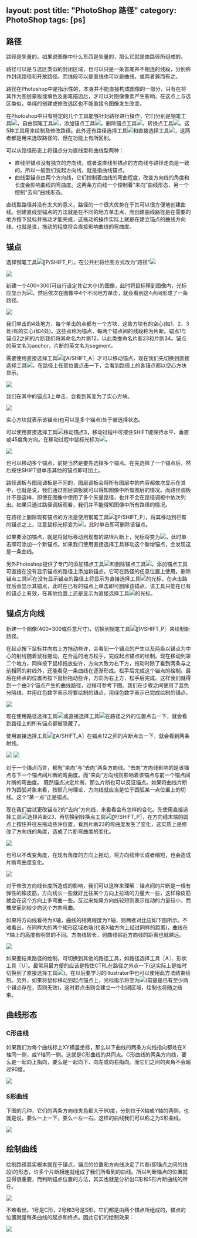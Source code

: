 layout: post
title: "PhotoShop 路径"
category: PhotoShop
tags: [ps]
---

## 路径

路径是矢量的。如果说图像中什么东西是矢量的，那么它就是由路径所组成的。

路径可以是与选区类似的封闭区域，也可以只是一条首尾并不相连的线段，分别称作封闭路径和开放路径。而线段可以是直线也可以是曲线，或两者兼而有之。

路径在Photoshop中是指示性的，本身并不能直接构成图像的一部分，只有在将其作为图层蒙版或填色及画笔描边后，才可以对图像像素产生影响。在这点上与选区类似，单纯的创建或修改选区也不能直接令图像发生改变。

在Photoshop中只有特定的几个工具能够针对路径进行操作，它们分别是钢笔工具![](http://www.99ut.com/library/turlib/serieslib/12/P_VectorDraw_Lg_N.jpg)，自由钢笔工具![](http://www.99ut.com/library/turlib/serieslib/12/P_FreeformVectorDraw_Lg_N.jpg)，添加锚点工具![](http://www.99ut.com/library/turlib/serieslib/12/P_AnchorAdd_Lg_N.jpg)，删除锚点工具![](http://www.99ut.com/library/turlib/serieslib/12/P_AnchorDel_Lg_N.jpg)，转换点工具![](http://www.99ut.com/library/turlib/serieslib/12/P_ConvertAnchor_Lg_N.jpg)。这5种工具用来绘制及修改路径。此外还有路径选择工具![](http://www.99ut.com/library/turlib/serieslib/12/P_Select_Lg_N.jpg)和直接选择工具![](http://www.99ut.com/library/turlib/serieslib/12/P_AnchorSelect_Lg_N.jpg)，这两者都是用来选取路径的，但在功能上有所区别。

可以从路径形态上将锚点分为直线型和曲线型两种：

- 直线型锚点没有独立的方向线，或者说直线型锚点的方向线与路径走向是一致的。所以一般我们说起方向线，就是指曲线锚点。
- 曲线型锚点由两个方向线，它们控制着曲线的弯曲程度，改变方向线的角度和长度会影响曲线的弯曲度。这两条方向线一个控制着“来向”曲线形态，另一个控制“去向”曲线形态。

直线型路径并没有太大的意义，路径的一个很大优势在于其可以很方便地创建曲线。创建直线型锚点的方法就是在不同的地方单击点，而创建曲线路径是在需要的地方按下鼠标并拖动才能完成，这拖动的操作实际上就是在建立锚点的曲线方向线。也就是说，拖动的程度将会直接影响曲线的弯曲度。

## 锚点

选择钢笔工具![](http://www.99ut.com/library/turlib/serieslib/12/P_VectorDraw_Lg_N.jpg)〖P/SHIFT_P〗。在公共栏将绘图方式改为“路径”![](http://www.99ut.com/library/turlib/serieslib/12/P_WorkPathShape_Md_N.jpg)

![](http://www.99ut.com/library/turlib/serieslib/12/12b01.jpg)

新建一个400×300(可自行设定其它大小)的图像，此时将鼠标移到图像内，光标应显示为![](http://www.99ut.com/library/turlib/serieslib/12/pen_newpath.jpg)，然后依次在图像中4个不同地方单击，就会看到这4点间形成了一条路径。

![](http://www.99ut.com/library/turlib/serieslib/12/12b03.jpg)

我们单击的4处地方，每个单击的点都有一个方块，这些方块有的空心(如1、2、3处)有的实心(如4处)。这些点称为锚点，每两个锚点间的线段称为片断。锚点1与锚点2之间的片断我们将其命名为片断12，以此类推命名片断23和片断34。锚点的英文名为anchor，片断的英文名为segment。

需要使用直接选择工具![](http://www.99ut.com/library/turlib/serieslib/12/P_AnchorSelect_Lg_N.jpg)〖A/SHIFT_A〗才可以移动锚点，现在我们先切换到直接选择工具![](http://www.99ut.com/library/turlib/serieslib/12/P_AnchorSelect_Lg_N.jpg)，在路径上任意位置点击一下，会看到路径上的各锚点都以空心方块显示。

![](http://www.99ut.com/library/turlib/serieslib/12/12b06.jpg)

我们在其中的锚点3上单击，会看到其变为了实心方块。

![](http://www.99ut.com/library/turlib/serieslib/12/12b07.jpg)

实心方块就表示该锚点(也可以是多个锚点)处于被选择状态。

可以使用直接选择工具![](http://www.99ut.com/library/turlib/serieslib/12/P_AnchorSelect_Lg_N.jpg)移动锚点3，移动过程中可按住SHIFT键保持水平、垂直或45度角方向。在移动过程中鼠标光标为![](http://www.99ut.com/library/turlib/serieslib/12/ps_cur_moving.jpg)。

![](http://www.99ut.com/library/turlib/serieslib/12/12b08.jpg)

也可以移动多个锚点，前提当然是要先选择多个锚点。在先选择了一个锚点后，然后按住SHIFT键单击其他的锚点即可加上。

路径调板与图层调板是不同的，图层调板会将所有图层中的内容都依次显示在其中，也就是说，我们通过图层调板就可以得知图像中所有图层的情况。而路径调板并不是这样，即使在图像中使用了多个矢量路径，也并不会在路径调板中依次列出。如果只通过路径调板观看，我们并不能得知图像中所有路径的情况。

在路径上删除现有锚点的方法是使用钢笔工具![](http://www.99ut.com/library/turlib/serieslib/12/P_VectorDraw_Lg_N.jpg)〖P/SHIFT_P〗，将其移动到已有的锚点之上，注意鼠标光标变为![](http://www.99ut.com/library/turlib/serieslib/12/pen_sub.jpg)，此时单击即可删除该锚点。

如果要添加锚点，就是将鼠标移动到现有的路径片断上，光标将变为![](http://www.99ut.com/library/turlib/serieslib/12/pen_add.jpg)，此时单击即可添加一个新锚点。如果我们使用直接选择工具移动这个新增锚点，会发现这是一条曲线。

另外Photoshop提供了专门的添加锚点工具![](http://www.99ut.com/library/turlib/serieslib/12/P_AnchorAdd_Lg_N.jpg)和删除锚点工具![](http://www.99ut.com/library/turlib/serieslib/12/P_AnchorDel_Lg_N.jpg)，添加锚点工具可直接在没有显示锚点的路径上添加新锚点，它可在路径的任意位置上使用。删除锚点工具![](http://www.99ut.com/library/turlib/serieslib/12/P_AnchorDel_Lg_N.jpg)在没有显示锚点的路径上将显示为直接选择工具![](http://www.99ut.com/library/turlib/serieslib/12/P_AnchorSelect_Lg_N.jpg)的光标，在点击路径后会显示其锚点，此时在已有的锚点上单击即可删除该锚点。该工具只能在已有的锚点上有效，在其他位置上还是显示为直接选择工具![](http://www.99ut.com/library/turlib/serieslib/12/P_AnchorSelect_Lg_N.jpg)的光标。

## 锚点方向线

新建一个图像(400×300或任意尺寸)，切换到钢笔工具![](http://www.99ut.com/library/turlib/serieslib/12/P_VectorDraw_Lg_N.jpg)〖P/SHIFT_P〗来绘制新路径。

在起点按下鼠标并向右上方拖动些许，会看到一个锚点的产生以及两条以锚点为中心的射线随着鼠标拖动，在合适的地方松手，完成起点锚点的绘制。现在移动到第二个地方，同样按下鼠标拖放些许，方向大致为右下方，拖动时除了看到两条与之前相同的射线外，还能看见一条曲线在逐渐形成。松手后完成这个锚点的绘制。最后在终点的位置再按下鼠标拖动些许，方向为右上方，松手后完成。这样我们就得到一个由3个锚点产生的曲线路径，过程可参考下图。我们在步骤之间使用了蓝色分隔线。并用红色数字表示将要绘制的锚点，用绿色数字表示已完成绘制的锚点。

![](http://www.99ut.com/library/turlib/serieslib/12/12c01.jpg)

现在使用路径选择工具![](http://www.99ut.com/library/turlib/serieslib/12/P_Select_Lg_N.jpg)或直接选择工具![](http://www.99ut.com/library/turlib/serieslib/12/P_AnchorSelect_Lg_N.jpg)在路径之外的位置点击一下，就会看到路径上的所有锚点都被隐藏了。

使用直接选择工具![](http://www.99ut.com/library/turlib/serieslib/12/P_AnchorSelect_Lg_N.jpg)〖A/SHIFT_A〗在锚点12之间的片断点击一下，就会看到两条射线。

![](http://www.99ut.com/library/turlib/serieslib/12/12c02.jpg) ![](http://www.99ut.com/library/turlib/serieslib/12/12c03.jpg)

对于一个锚点而言，都有“来向”与“去向”两条方向线。“去向”方向线影响的是该锚点与下一个锚点间片断的弯曲度。而“来向”方向线则影响着该锚点与前一个锚点间片断的弯曲度。
既然锚点决定片断，那么片断也可以反证锚点。如果将曲线片断作为圆弧对象来看，按照几何理论，方向线就应当是位于圆弧某一点位置上的切线。这个“某一点”正是锚点。

现在我们尝试更改锚点2的“去向”方向线，来看看会有怎样的变化。先使用直接选择工具![](http://www.99ut.com/library/turlib/serieslib/12/P_AnchorSelect_Lg_N.jpg)选择片断23，再切换到转换点工具![](http://www.99ut.com/library/turlib/serieslib/12/P_ConvertAnchor_Lg_N.jpg)〖P/SHIFT_P〗，在方向线末端的圆点上按住并往左拖动些许位置，看到片断23的弯曲度发生了变化，这实质上是修改了方向线的角度，造成了片断弯曲度的变化。

![](http://www.99ut.com/library/turlib/serieslib/12/12c10.jpg)

也可以不改变角度，在现有角度的方向上拖动，将方向线伸长或者缩短，也会造成片断弯曲度变化。

![](http://www.99ut.com/library/turlib/serieslib/12/12c11.jpg)

对于修改方向线长度所造成的影响，我们可以这样来理解：锚点间的片断是一根有弹性的橡皮筋，方向线长一些就好比往某个方向上拉动的力量大一些，这样橡皮筋就会在这个方向上多弯曲一些。反过来如果方向线较短则表示拉动的力量较小，而橡皮筋则较少向这个方向弯曲。

如果将方向线看待为X轴，曲线的相离程度为Y轴，则两者对比应如下图所示。不难看出，在同样大的两个矩形区域右端(代表X轴方向上经过同样的距离)，曲线在Y轴上的高度有明显的不同。方向线较长，则曲线贴近方向线的距离也就越远。

![](http://www.99ut.com/library/turlib/serieslib/12/12c12.jpg)

如果要结束路径的绘制，可切换到其他的路径工具，如路径选择工具〖A〗、形状工具〖U〗。最常用最方便的应该是按住CTRL在路径之外点一下(这实际上是临时切换到了直接选择工具![](http://www.99ut.com/library/turlib/serieslib/12/P_AnchorSelect_Lg_N.jpg))。在以后要学习的Illustrator中也可以使用此方法结束绘制。另外，如果将鼠标移动到起点锚点上，光标指示将变为![](http://www.99ut.com/library/turlib/serieslib/12/pen_end.jpg)(前提是已有至少两个锚点存在，否则无效)，这时若点击则会建立一个封闭区域，绘制也将随之结束。

## 曲线形态

### C形曲线

如果我们为每个曲线标上XY横竖坐标，那么以下曲线的两条方向线指向都处在X轴同一侧，或Y轴同一侧。这就是C形曲线的共同点。C形曲线的两条方向线，要么是一起向上指向，要么是一起向下、向左或向右指向。而它们之间的夹角不会超过90度。

![](http://www.99ut.com/library/turlib/serieslib/12/12d01.jpg)

### S形曲线

下图的几种，它们的两条方向线夹角都大于90度，分别位于X轴或Y轴的两侧，也就是说，要么一上一下，要么一左一右。这样的曲线我们可以称之为S形曲线。

![](http://www.99ut.com/library/turlib/serieslib/12/12d02.jpg)

## 绘制曲线

绘制路径其实根本就在于锚点，锚点的位置和方向线决定了片断(即锚点之间的线段)的形态，许多个片断相连就组成了我们所看到的曲线。所以判断锚点的位置就显得很重要，而判断锚点位置的方法，其实也就是分析出C形和S形片断曲线的所在。

![](http://www.99ut.com/library/turlib/serieslib/12/12d03.jpg)

不难看出，1号是C形，2号和3号是S形。它们都是由两个锚点所组成的，锚点的位置就是每条曲线的起点和终点。因此它们的绘制效果：

![](http://www.99ut.com/library/turlib/serieslib/12/12d08.jpg)